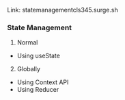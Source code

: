 Link: statemanagementcls345.surge.sh
### State Management
1.  Normal
- Using useState
2. Globally
- Using Context API
- Using Reducer